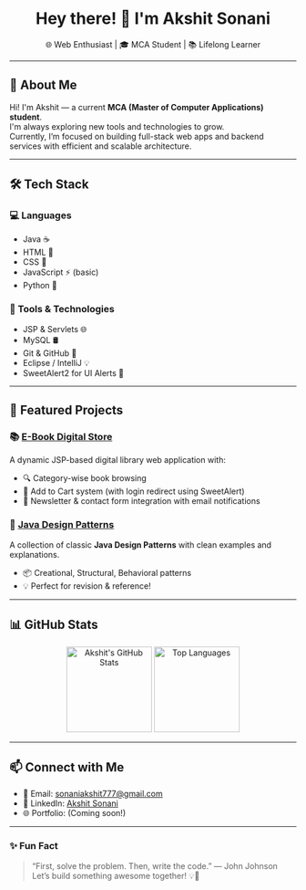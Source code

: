 <h1 align="center">Hey there! 👋 I'm Akshit Sonani</h1>
<p align="center"> 🌐 Web Enthusiast | 🎓 MCA Student | 📚 Lifelong Learner</p>

---

## 🚀 About Me

Hi! I'm Akshit — a current **MCA (Master of Computer Applications) student**.  
I'm always exploring new tools and technologies to grow.  
Currently, I’m focused on building full-stack web apps and backend services with efficient and scalable architecture.

---

## 🛠️ Tech Stack

### 💻 Languages
- Java ☕
- HTML 🧾
- CSS 🎨
- JavaScript ⚡ (basic)
- Python 🐍

### 🧰 Tools & Technologies
- JSP & Servlets 🌐
- MySQL 🛢️
- Git & GitHub 🔧
- Eclipse / IntelliJ 💡
- SweetAlert2 for UI Alerts 🎉

---

## 📂 Featured Projects

### 📚 [E-Book Digital Store](https://github.com/SonaniAkshit/Bookstore-Jsp-Servlet-Web-Project-java-Ant)
A dynamic JSP-based digital library web application with:
- 🔍 Category-wise book browsing
- 🛒 Add to Cart system (with login redirect using SweetAlert)
- 📧 Newsletter & contact form integration with email notifications

### 🧠 [Java Design Patterns](https://github.com/SonaniAkshit/Design-Pattern-Java)
A collection of classic **Java Design Patterns** with clean examples and explanations.
- 📦 Creational, Structural, Behavioral patterns
- 💡 Perfect for revision & reference!

---

## 📊 GitHub Stats

<p align="center">
  <img src="https://github-readme-stats.vercel.app/api?username=SonaniAkshit&show_icons=true&theme=radical" alt="Akshit's GitHub Stats" height="150" />
  <img src="https://github-readme-stats.vercel.app/api/top-langs/?username=SonaniAkshit&layout=compact&theme=radical" alt="Top Languages" height="150" />
</p>

---

## 📫 Connect with Me

- 📧 Email: [sonaniakshit777@gmail.com](mailto:sonaniakshit777@gmail.com)
- 💼 LinkedIn: [Akshit Sonani](https://www.linkedin.com/in/akshit-sonani)
- 🌐 Portfolio: (Coming soon!)


---

### ✨ Fun Fact

> “First, solve the problem. Then, write the code.” — John Johnson  
Let’s build something awesome together! 💡🚀

